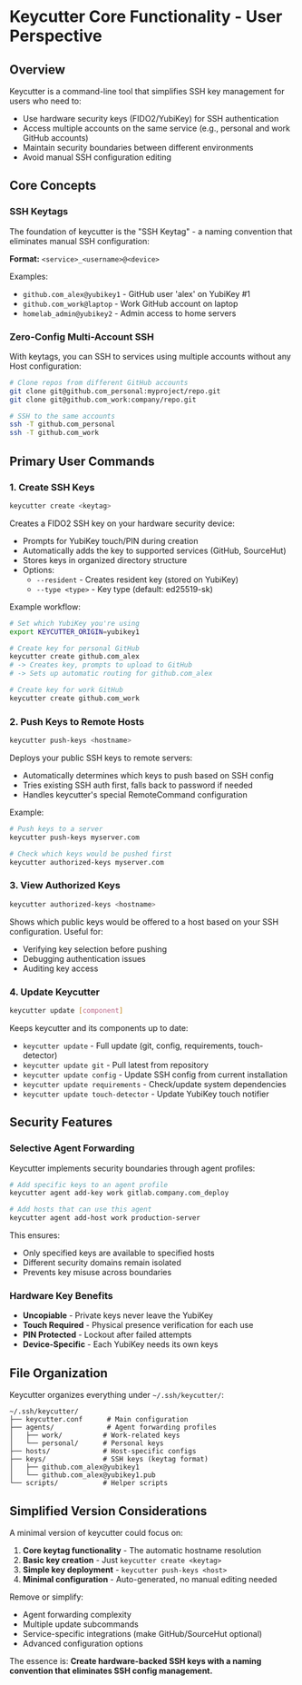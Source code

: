 # Keycutter Core Functionality - User Perspective

## Overview

Keycutter is a command-line tool that simplifies SSH key management for users who need to:
- Use hardware security keys (FIDO2/YubiKey) for SSH authentication
- Access multiple accounts on the same service (e.g., personal and work GitHub accounts)
- Maintain security boundaries between different environments
- Avoid manual SSH configuration editing

## Core Concepts

### SSH Keytags
The foundation of keycutter is the "SSH Keytag" - a naming convention that eliminates manual SSH configuration:

**Format:** `<service>_<username>@<device>`

Examples:
- `github.com_alex@yubikey1` - GitHub user 'alex' on YubiKey #1
- `github.com_work@laptop` - Work GitHub account on laptop
- `homelab_admin@yubikey2` - Admin access to home servers

### Zero-Config Multi-Account SSH
With keytags, you can SSH to services using multiple accounts without any Host configuration:

```bash
# Clone repos from different GitHub accounts
git clone git@github.com_personal:myproject/repo.git
git clone git@github.com_work:company/repo.git

# SSH to the same accounts
ssh -T github.com_personal
ssh -T github.com_work
```

## Primary User Commands

### 1. Create SSH Keys
```bash
keycutter create <keytag>
```

Creates a FIDO2 SSH key on your hardware security device:
- Prompts for YubiKey touch/PIN during creation
- Automatically adds the key to supported services (GitHub, SourceHut)
- Stores keys in organized directory structure
- Options:
  - `--resident` - Creates resident key (stored on YubiKey)
  - `--type <type>` - Key type (default: ed25519-sk)

Example workflow:
```bash
# Set which YubiKey you're using
export KEYCUTTER_ORIGIN=yubikey1

# Create key for personal GitHub
keycutter create github.com_alex
# -> Creates key, prompts to upload to GitHub
# -> Sets up automatic routing for github.com_alex

# Create key for work GitHub  
keycutter create github.com_work
```

### 2. Push Keys to Remote Hosts
```bash
keycutter push-keys <hostname>
```

Deploys your public SSH keys to remote servers:
- Automatically determines which keys to push based on SSH config
- Tries existing SSH auth first, falls back to password if needed
- Handles keycutter's special RemoteCommand configuration

Example:
```bash
# Push keys to a server
keycutter push-keys myserver.com

# Check which keys would be pushed first
keycutter authorized-keys myserver.com
```

### 3. View Authorized Keys
```bash
keycutter authorized-keys <hostname>
```

Shows which public keys would be offered to a host based on your SSH configuration. Useful for:
- Verifying key selection before pushing
- Debugging authentication issues
- Auditing key access

### 4. Update Keycutter
```bash
keycutter update [component]
```

Keeps keycutter and its components up to date:
- `keycutter update` - Full update (git, config, requirements, touch-detector)
- `keycutter update git` - Pull latest from repository
- `keycutter update config` - Update SSH config from current installation
- `keycutter update requirements` - Check/update system dependencies
- `keycutter update touch-detector` - Update YubiKey touch notifier

## Security Features

### Selective Agent Forwarding
Keycutter implements security boundaries through agent profiles:

```bash
# Add specific keys to an agent profile
keycutter agent add-key work gitlab.company.com_deploy

# Add hosts that can use this agent
keycutter agent add-host work production-server
```

This ensures:
- Only specified keys are available to specified hosts
- Different security domains remain isolated
- Prevents key misuse across boundaries

### Hardware Key Benefits
- **Uncopiable** - Private keys never leave the YubiKey
- **Touch Required** - Physical presence verification for each use
- **PIN Protected** - Lockout after failed attempts
- **Device-Specific** - Each YubiKey needs its own keys

## File Organization

Keycutter organizes everything under `~/.ssh/keycutter/`:

```
~/.ssh/keycutter/
├── keycutter.conf      # Main configuration
├── agents/             # Agent forwarding profiles
│   ├── work/          # Work-related keys
│   └── personal/      # Personal keys
├── hosts/             # Host-specific configs
├── keys/              # SSH keys (keytag format)
│   ├── github.com_alex@yubikey1
│   └── github.com_alex@yubikey1.pub
└── scripts/           # Helper scripts
```

## Simplified Version Considerations

A minimal version of keycutter could focus on:

1. **Core keytag functionality** - The automatic hostname resolution
2. **Basic key creation** - Just `keycutter create <keytag>`
3. **Simple key deployment** - `keycutter push-keys <host>`
4. **Minimal configuration** - Auto-generated, no manual editing needed

Remove or simplify:
- Agent forwarding complexity
- Multiple update subcommands
- Service-specific integrations (make GitHub/SourceHut optional)
- Advanced configuration options

The essence is: **Create hardware-backed SSH keys with a naming convention that eliminates SSH config management.**